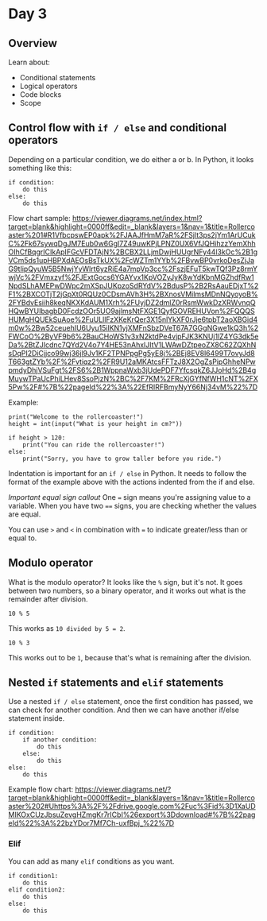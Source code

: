 # Day 3

## Overview

Learn about:

- Conditional statements
- Logical operators
- Code blocks
- Scope

## Control flow with `if / else` and conditional operators

Depending on a particular condition, we do either a or b. In Python, it looks something like this:

```
if condition:
    do this
else:
    do this
```

Flow chart sample: https://viewer.diagrams.net/index.html?target=blank&highlight=0000ff&edit=_blank&layers=1&nav=1&title=Rollercoaster%201#R1VfbcpswEP0apk%2FJAAJfHmM7aR%2FSjlt3ps2jYm1ArUCukC%2Fk67sywqDgJM7Eub0w6Ggl7Z49uwKPjLPNZ0UX6VfJQHihzzYemXhhOIhCfBqgrICIkApIFGcVFDTAjN%2BCBX2LLjmDwjHUUgrNFy44l3kOc%2B1gVCm5ds1upHBPXdAEOsBsTkUX%2FcWZTm1YYb%2FBvwBP0vrkoDesZjJaG9tIipQyuW5B5NwjYyWlrt6yzRiE4a7mpVp3cc%2FszjEFuT5kwTQf3Pz8rmYwjVc%2FVmxzyf%2FJExtGocs6YGAYvx1KpVOZyJyK8wYdKbnMGZhdfRw1NpdSLhAMEPwDWpc2mXSpJUKpzoSdRYdV%2BdusP%2B2RsAauEDjxT%2F1%2BXCOTjT2jGpXt0RQUz0CDsmAVh3H%2BXnosVMilmsMDnNQyoyoB%2FYBdvEsiih8keqNKXKdAUM1Xrh%2FUyjDZ2dmlZ0rRsmWwkDzXRWvnqQHQwBYUIbagbD0FcdzOOr5UO9ajlmsNtFXGE1QyfGOVREHUVon%2FQQQSHUMgHQUEkSuAoe%2FuULllFzXKeKrQer3X15nlYkXF0rJje6tpbT2aoXBGid4m0w%2Bw52ceuehIU6Uyu15ilKN1yjXMFnSbzDVeT67A7GGgNGwe1kQ3h%2FWCoO%2ByVF9b6%2BauCHoWS1v3xN2ktdPe4vjpFJK3KNUj1lZ4YG3dk5eDa%2BtZJIcdnc7QYd2V4o7Y4HE53nAhxlJItV1LWAwDZtpeoZX8C62ZQXhNsDqPI2DiCjjco99wj36jl9Jv1KF2TPNPpgPg5yE8j%2BEj8EV8l6499T7ovyJd8T663gtZYb%2F%2Fvtiqz2%2FR9U12aMKAtcsFFTzJ8X2OgZsPipGhheNPwpmdyDhjVSuFgt%2FS6%2B1WppnaWxb3jUdePDF7YfcsqkZ6JJoHd%2B4gMuywTPaUcPhiLHev8SsoPjzN%2BC%2F7KM%2FRcXjGYfNfWH1cNT%2FX5Pw%2F#%7B%22pageId%22%3A%22EfRIRFBmyNyY66Nj34vM%22%7D


Example:

```
print("Welcome to the rollercoaster!")
height = int(input("What is your height in cm?"))

if height > 120:
    print("You can ride the rollercoaster!")
else:
    print("Sorry, you have to grow taller before you ride.")
```

Indentation is important for an `if / else` in Python. It needs to follow the format of the example above with the actions indented from the if and else.

*Important equal sign callout*
One `=` sign means you're assigning value to a variable. When you have two `==` signs, you are checking whether the values are equal.


You can use `>` and `<` in combination with `=` to indicate greater/less than or equal to.

## Modulo operator

What is the modulo operator? It looks like the `%` sign, but it's not. It goes between two numbers, so a binary operator, and it works out what is the remainder after division.

```
10 % 5
```

This works as `10 divided by 5 = 2`.


```
10 % 3
```
This works out to be `1`, because that's what is remaining after the division.


## Nested `if` statements and `elif` statements

Use a nested `if / else` statement, once the first condition has passed, we can check for another condition. And then we can have another if/else statement inside.

```
if condition:
    if another condition:
        do this
    else:
        do this
else:
    do this
```

Example flow chart: https://viewer.diagrams.net/?target=blank&highlight=0000ff&edit=_blank&layers=1&nav=1&title=Rollercoaster%202#Uhttps%3A%2F%2Fdrive.google.com%2Fuc%3Fid%3D1XaUDMIKOxCUzJbsuZevgHZmgKr7rICbI%26export%3Ddownload#%7B%22pageId%22%3A%22bzYDor7Mf7Ch-uxfBpj_%22%7D


### Elif

You can add as many `elif` conditions as you want.

```
if condition1:
    do this
elif condition2:
    do this
else:
    do this
```